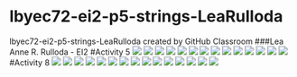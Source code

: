 # lbyec72-ei2-p5-strings-LeaRulloda
lbyec72-ei2-p5-strings-LeaRulloda created by GitHub Classroom
###Lea Anne R. Rulloda - EI2
#Activity 5
![](1.PNG)
![](2.PNG)
![](3.PNG)
![](4.PNG)
![](5.PNG)
![](6.PNG)
![](7.PNG)
![](8.PNG)
![](9.PNG)
![](10.PNG)
![](11.PNG)
![](12.PNG)
![](13.PNG)
![](14.PNG)
#Activity 8
![](51.PNG)
![](52.PNG)
![](53.PNG)
![](54.PNG)
![](55.PNG)
![](56.PNG)
![](57.PNG)
![](58.PNG)
![](59.PNG)
![](510.PNG)
![](511.PNG)
![](512.PNG)
![](513.PNG)
![](514.PNG)
![](515.PNG)
